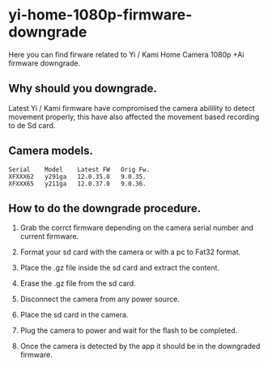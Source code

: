 # yi-home-1080p-firmware-downgrade

Here you can find firware related to Yi / Kami Home Camera 1080p +Ai firmware downgrade.

## Why should you downgrade.

Latest Yi / Kami firmware have compromised the camera abilility to detect movement properly, this have also affected the movement based recording to de Sd card.

## Camera models.

```
Serial    Model    Latest FW   Orig Fw.
XFXXX62   y291ga   12.0.35.8   9.0.35.
XFXXX65   y211ga   12.0.37.0   9.0.36.
```

## How to do the downgrade procedure.

1. Grab the corrct firmware depending on the camera serial number and current firmware.

2. Format your sd card with the camera or with a pc to Fat32 format.

3. Place the .gz file inside the sd card and extract the content.

4. Erase the .gz file from the sd card.

5. Disconnect the camera from any power source.

5. Place the sd card in the camera.

6. Plug the camera to power and wait for the flash to be completed.

7. Once the camera is detected by the app it should be in the downgraded firmware.
